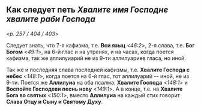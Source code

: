 ## Как следует петь *Хвалите имя Господне хвалите раби Господа* 

<*p. 257 / 404 / 403*>

Следует знать, что 7-я кафизма, т.е. **Вси языц** <*46:2*>, 2-я слава, т.е. **Бог Богом** <*49:1*>, 
на 6-й глас и на утренях, и на часах, когда поется кафизма, так же аллилуиарий не из 9-ти аллилуариев гласа, 
но иной. 

Так же и последняя слава последней кафизмы, т.е. **Хвалите Господа с небес** <*148:1*>, когда поется 
на 6-й глас, тот аллилуарий -- иной, не из 9-ти. Поется же **Аллилуиа** на оба псалма: **Хвалите Господа** <*148:1*> 
и **Воспойте Господеви песнь нову** <*149:1*>. А в конце, т.е. на **Хвалите Бога во святых** <*150:1*>, 
вместо **Аллилуиа** на каждый стих говорит **Слава Отцу и Сыну и Святому Духу**. 
